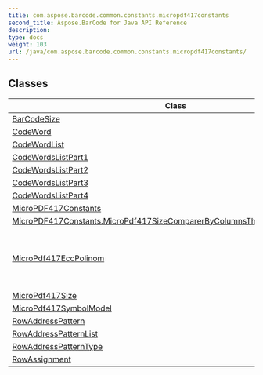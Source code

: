 ```yaml
---
title: com.aspose.barcode.common.constants.micropdf417constants
second_title: Aspose.BarCode for Java API Reference
description: 
type: docs
weight: 103
url: /java/com.aspose.barcode.common.constants.micropdf417constants/
---
```


## Classes

| Class | Description |
| --- | --- |
| [BarCodeSize](../com.aspose.barcode.common.constants.micropdf417constants/barcodesize) |  |
| [CodeWord](../com.aspose.barcode.common.constants.micropdf417constants/codeword) |  |
| [CodeWordList](../com.aspose.barcode.common.constants.micropdf417constants/codewordlist) |  |
| [CodeWordsListPart1](../com.aspose.barcode.common.constants.micropdf417constants/codewordslistpart1) |  |
| [CodeWordsListPart2](../com.aspose.barcode.common.constants.micropdf417constants/codewordslistpart2) |  |
| [CodeWordsListPart3](../com.aspose.barcode.common.constants.micropdf417constants/codewordslistpart3) |  |
| [CodeWordsListPart4](../com.aspose.barcode.common.constants.micropdf417constants/codewordslistpart4) |  |
| [MicroPDF417Constants](../com.aspose.barcode.common.constants.micropdf417constants/micropdf417constants) |  |
| [MicroPDF417Constants.MicroPdf417SizeComparerByColumnsThenByCodewordsCount](../com.aspose.barcode.common.constants.micropdf417constants/micropdf417constants.micropdf417sizecomparerbycolumnsthenbycodewordscount) |  |
| [MicroPdf417EccPolinom](../com.aspose.barcode.common.constants.micropdf417constants/micropdf417eccpolinom) | Contains polinom coefficients for the error correction. |
| [MicroPdf417Size](../com.aspose.barcode.common.constants.micropdf417constants/micropdf417size) |  |
| [MicroPdf417SymbolModel](../com.aspose.barcode.common.constants.micropdf417constants/micropdf417symbolmodel) |  |
| [RowAddressPattern](../com.aspose.barcode.common.constants.micropdf417constants/rowaddresspattern) |  |
| [RowAddressPatternList](../com.aspose.barcode.common.constants.micropdf417constants/rowaddresspatternlist) |  |
| [RowAddressPatternType](../com.aspose.barcode.common.constants.micropdf417constants/rowaddresspatterntype) |  |
| [RowAssignment](../com.aspose.barcode.common.constants.micropdf417constants/rowassignment) |  |
